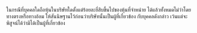 ในกรณีที่บุคคลใดถือหุ้นในบริษัทใดตั้งแต่ร้อยละยี่สิบขึ้นไปของหุ้นที่จำหน่าย
ได้แล้วทั้งหมดไม่ว่าโดยทางตรงหรือทางอ้อม ให้สันนิษฐานไว้ก่อนว่าบริษัทนั้นเป็นผู้ที่เกี่ยวข้อง
กับบุคคลดังกล่าว เว้นแต่จะพิสูจน์ได้ว่ามิได้เป็นผู้ที่เกี่ยวข้อง
